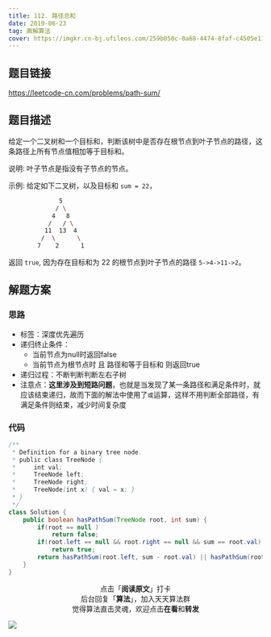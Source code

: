 ```yaml
---
title: 112. 路径总和
date: 2019-06-23
tag: 画解算法
cover: https://imgkr.cn-bj.ufileos.com/259b050c-0a68-4474-8faf-c4505e11ee4a.png
---
```


## 题目链接

https://leetcode-cn.com/problems/path-sum/

## 题目描述

给定一个二叉树和一个目标和，判断该树中是否存在根节点到叶子节点的路径，这条路径上所有节点值相加等于目标和。

说明: 叶子节点是指没有子节点的节点。

示例: 
给定如下二叉树，以及目标和 `sum = 22`，

```bash
              5
             / \
            4   8
           /   / \
          11  13  4
         /  \      \
        7    2      1
```

返回 `true`, 因为存在目标和为 22 的根节点到叶子节点的路径 `5->4->11->2`。

## 解题方案

### 思路

- 标签：深度优先遍历
- 递归终止条件：
  - 当前节点为null时返回false
  - 当前节点为根节点时 且 路径和等于目标和 则返回true
- 递归过程：不断判断判断左右子树
- 注意点：**这里涉及到短路问题**，也就是当发现了某一条路径和满足条件时，就应该结束递归，故而下面的解法中使用了`或`运算，这样不用判断全部路径，有满足条件则结束，减少时间复杂度

### 代码

```java
/**
 * Definition for a binary tree node.
 * public class TreeNode {
 *     int val;
 *     TreeNode left;
 *     TreeNode right;
 *     TreeNode(int x) { val = x; }
 * }
 */
class Solution {
    public boolean hasPathSum(TreeNode root, int sum) {
        if(root == null ) 
            return false;
        if(root.left == null && root.right == null && sum == root.val) 
            return true;
        return hasPathSum(root.left, sum - root.val) || hasPathSum(root.right, sum - root.val);
    }
}
```

<span style="display:block;text-align:center;">点击「<strong>阅读原文</strong>」打卡</span>
<span style="display:block;text-align:center;">后台回复「<strong>算法</strong>」，加入天天算法群</span>
<span style="display:block;text-align:center;">觉得算法直击灵魂，欢迎点击<strong>在看</strong>和<strong>转发</strong></span>

![](https://i.loli.net/2019/05/17/5cde9e49d28a986587.png)
